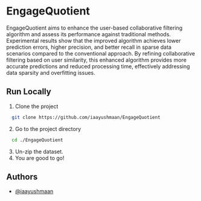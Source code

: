 # EngageQuotient
EngageQuotient aims to enhance the user-based collaborative filtering algorithm and assess its performance against traditional methods. Experimental results show that the improved algorithm achieves lower prediction errors, higher precision, and better recall in sparse data scenarios compared to the conventional approach. By refining collaborative filtering based on user similarity, this enhanced algorithm provides more accurate predictions and reduced processing time, effectively addressing data sparsity and overfitting issues.





## Run Locally

1. Clone the project

```bash
  git clone https://github.com/iaayushmaan/EngageQuotient
```

2. Go to the project directory

```bash
  cd ./EngageQuotient
```
3. Un-zip the dataset.
4. You are good to go!




## Authors

- [@iaayushmaan](https://www.github.com/iaayushmaan)

